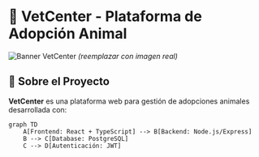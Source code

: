 # 🐾 VetCenter - Plataforma de Adopción Animal

![Banner VetCenter](/src/assets/logo.png) *(reemplazar con imagen real)*

## 🌟 Sobre el Proyecto
**VetCenter** es una plataforma web para gestión de adopciones animales desarrollada con:

```mermaid
graph TD
    A[Frontend: React + TypeScript] --> B[Backend: Node.js/Express]
    B --> C[Database: PostgreSQL]
    C --> D[Autenticación: JWT]
